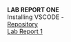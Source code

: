 **LAB REPORT ONE**\
Installing VSCODE -  
[Repository](https://github.com/asmarking/cse15l-lab-reports)  
[Lab Report 1]( https://asmarking.github.io/cse15l-lab-reports/lab-report-1-week-2.html)